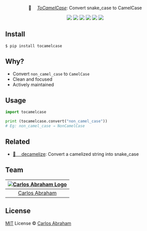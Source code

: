 
<p align="center">
	🐫  <i><a href="https://pypi.org/project/tocamelcase">ToCamelCase</a></i>: Convert snake_case to CamelCase
</p>

<p align="center">
	<a href="https://github.com/abranhe"><img src="https://abranhe.com/badge.svg"></a>
	<a href="https://cash.me/$abranhe"><img src="https://cdn.abranhe.com/badges/cash-me.svg"></a>
	<a href="https://www.patreon.com/abranhe"><img src="https://cdn.abranhe.com/badges/patreon.svg" /></a>
	<a href="https://github.com/abranhe/tocamelcase/blob/master/license"><img src="https://img.shields.io/github/license/abranhe/tocamelcase.svg" /></a>
  <a href="https://travis-ci.org/abranhe/tocamelcase"><img src="https://img.shields.io/travis/abranhe/tocamelcase.svg?logo=travis" /></a>
	<a href="https://pypi.org/project/tocamelcase"><img src="https://img.shields.io/pypi/v/tocamelcase.svg" /></a>
</p>

## Install

```
$ pip install tocamelcase
```

## Why?

- Convert `non_camel_case` to `CamelCase`
- Clean and focused
- Actively maintained

## Usage

```py
import tocamelcase

print (tocamelcase.convert("non_camel_case"))
# Eg: non_camel_case → NonCamelCase
```

## Related

- [🐍  decamelize](https://github.com/abranhe/decamelize): Convert a camelized string into snake_case

## Team

|[![Carlos Abraham Logo](https://avatars3.githubusercontent.com/u/21347264?s=50)](https://abranhe.com)|
| :-: |	
| [Carlos Abraham](https://github.com/abranhe) |


## License

[MIT](https://github.com/abranhe/tocamelcase/blob/master/license) License © [Carlos Abraham](https://github.com/abranhe/tocamelcase)
